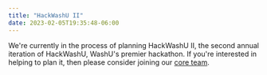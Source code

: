 ```yaml
---
title: "HackWashU II"
date: 2023-02-05T19:35:48-06:00
---
```


We're currently in the process of planning HackWashU II, the second annual iteration of HackWashU, WashU's premier hackathon. If you're interested in helping to plan it, then please consider joining our [core team](/coreteam).

